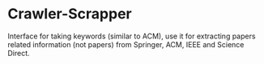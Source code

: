 # Crawler-Scrapper
Interface for taking keywords (similar to ACM), use it for extracting papers related information (not papers) from Springer, ACM, IEEE and Science Direct.
